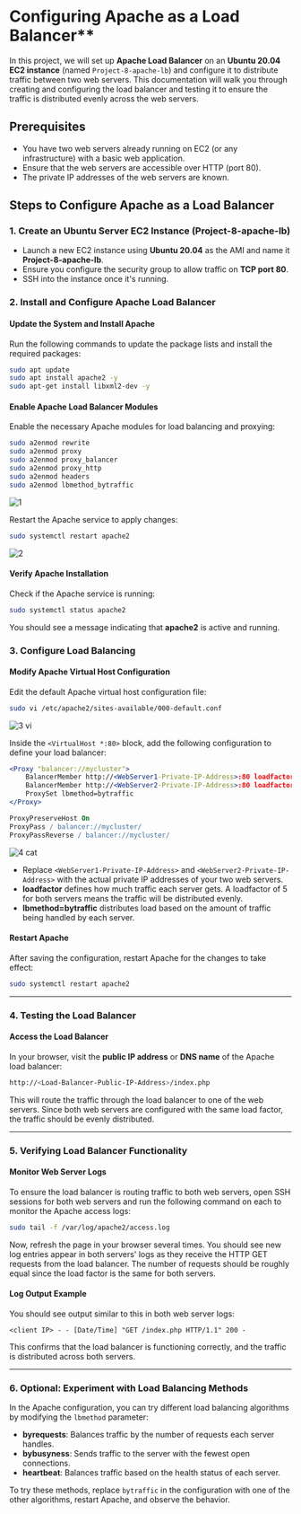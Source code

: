 # Configuring Apache as a Load Balancer**

In this project, we will set up **Apache Load Balancer** on an **Ubuntu 20.04 EC2 instance** (named `Project-8-apache-lb`) and configure it to distribute traffic between two web servers. This documentation will walk you through creating and configuring the load balancer and testing it to ensure the traffic is distributed evenly across the web servers.


## **Prerequisites**
- You have two web servers already running on EC2 (or any infrastructure) with a basic web application.
- Ensure that the web servers are accessible over HTTP (port 80).
- The private IP addresses of the web servers are known.



## **Steps to Configure Apache as a Load Balancer**

### **1. Create an Ubuntu Server EC2 Instance (Project-8-apache-lb)**

- Launch a new EC2 instance using **Ubuntu 20.04** as the AMI and name it **Project-8-apache-lb**.
- Ensure you configure the security group to allow traffic on **TCP port 80**.
- SSH into the instance once it's running.

### **2. Install and Configure Apache Load Balancer**

#### **Update the System and Install Apache**
Run the following commands to update the package lists and install the required packages:
```bash
sudo apt update
sudo apt install apache2 -y
sudo apt-get install libxml2-dev -y
```

#### **Enable Apache Load Balancer Modules**

Enable the necessary Apache modules for load balancing and proxying:
```bash
sudo a2enmod rewrite
sudo a2enmod proxy
sudo a2enmod proxy_balancer
sudo a2enmod proxy_http
sudo a2enmod headers
sudo a2enmod lbmethod_bytraffic
```

![1](https://github.com/user-attachments/assets/0c1af954-d91e-462b-90b4-ffa6bcf3fc33)


Restart the Apache service to apply changes:
```bash
sudo systemctl restart apache2
```

![2](https://github.com/user-attachments/assets/d252fc41-a168-4ce5-8b72-8e5d904da068)


#### **Verify Apache Installation**
Check if the Apache service is running:
```bash
sudo systemctl status apache2
```
You should see a message indicating that **apache2** is active and running.


### **3. Configure Load Balancing**

#### **Modify Apache Virtual Host Configuration**

Edit the default Apache virtual host configuration file:
```bash
sudo vi /etc/apache2/sites-available/000-default.conf
```
![3 vi](https://github.com/user-attachments/assets/0d23d302-4776-4ff4-8f09-ebdc71c6f48c)



Inside the `<VirtualHost *:80>` block, add the following configuration to define your load balancer:

```apache
<Proxy "balancer://mycluster">
    BalancerMember http://<WebServer1-Private-IP-Address>:80 loadfactor=5 timeout=1
    BalancerMember http://<WebServer2-Private-IP-Address>:80 loadfactor=5 timeout=1
    ProxySet lbmethod=bytraffic
</Proxy>

ProxyPreserveHost On
ProxyPass / balancer://mycluster/
ProxyPassReverse / balancer://mycluster/
```

![4 cat](https://github.com/user-attachments/assets/6b1f5384-f77e-4a17-957d-40eedcb67cd6)

- Replace `<WebServer1-Private-IP-Address>` and `<WebServer2-Private-IP-Address>` with the actual private IP addresses of your two web servers.
- **loadfactor** defines how much traffic each server gets. A loadfactor of 5 for both servers means the traffic will be distributed evenly.
- **lbmethod=bytraffic** distributes load based on the amount of traffic being handled by each server.

#### **Restart Apache**
After saving the configuration, restart Apache for the changes to take effect:
```bash
sudo systemctl restart apache2
```

---

### **4. Testing the Load Balancer**

#### **Access the Load Balancer**

In your browser, visit the **public IP address** or **DNS name** of the Apache load balancer:
```bash
http://<Load-Balancer-Public-IP-Address>/index.php
```

This will route the traffic through the load balancer to one of the web servers. Since both web servers are configured with the same load factor, the traffic should be evenly distributed.

---

### **5. Verifying Load Balancer Functionality**

#### **Monitor Web Server Logs**

To ensure the load balancer is routing traffic to both web servers, open SSH sessions for both web servers and run the following command on each to monitor the Apache access logs:
```bash
sudo tail -f /var/log/apache2/access.log
```

Now, refresh the page in your browser several times. You should see new log entries appear in both servers' logs as they receive the HTTP GET requests from the load balancer. The number of requests should be roughly equal since the load factor is the same for both servers.

#### **Log Output Example**
You should see output similar to this in both web server logs:
```
<client IP> - - [Date/Time] "GET /index.php HTTP/1.1" 200 -
```

This confirms that the load balancer is functioning correctly, and the traffic is distributed across both servers.

---

### **6. Optional: Experiment with Load Balancing Methods**

In the Apache configuration, you can try different load balancing algorithms by modifying the `lbmethod` parameter:

- **byrequests**: Balances traffic by the number of requests each server handles.
- **bybusyness**: Sends traffic to the server with the fewest open connections.
- **heartbeat**: Balances traffic based on the health status of each server.

To try these methods, replace `bytraffic` in the configuration with one of the other algorithms, restart Apache, and observe the behavior.
